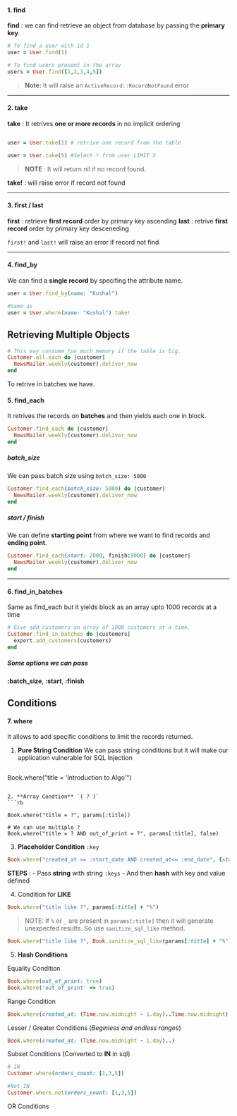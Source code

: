 #### 1. find 
**find** : we can find retrieve an object from database by passing the **primary key**.
```rb
# To find a user with id 1
user = User.find(1)

# To find users present in the array
users = User.find([1,2,3,4,5])

```
> **Note:** It will raise an `ActiveRecord::RecordNotFound` error 
---

#### 2. take
**take** : It retrives **one or more records** in no implicit ordering
```rb

user = User.take(1) # retrive one record from the table 

user = User.take(5) #Select * from user LIMIT 5

```
> **NOTE** : It will return *nil* if no record found.

**take!** : will raise error if record not found

---

#### 3. first / last
**first** : retrieve **first record** order by primary key ascending
**last** : retrive **first record** order by primary key desceneding

`first!` and `last!` will raise an error if record not find

---

#### 4. find_by
We can find a **single record** by specifing the attribute name.
```rb
user = User.find_by(name: "Kushal")

#Same as
user = User.where(name: "Kushal").take!

```


## Retrieving Multiple Objects
```rb
# This may consume too much memory if the table is big.
Customer.all.each do |customer|
  NewsMailer.weekly(customer).deliver_now
end

```

To retrive in batches we have.

#### 5. find_each
It retrives the records on **batches** and then yields each one in block.
```rb
Customer.find_each do |customer|
  NewsMailer.weekly(customer).deliver_now
end
```

##### batch_size
We can pass batch size using `batch_size: 5000`
```rb
Customer.find_each(batch_size: 5000) do |customer|
  NewsMailer.weekly(customer).deliver_now
end
```

##### start / finish
We can define **starting point** from where we want to find records and **ending point**.
```rb
Customer.find_each(start: 2000, finish:9000) do |customer|
  NewsMailer.weekly(customer).deliver_now
end
```

---

#### 6. find_in_batches
Same as find_each but it yields block as an array upto 1000 records at a time
```rb
# Give add_customers an array of 1000 customers at a time.
Customer.find_in_batches do |customers|
  export.add_customers(customers)
end
```

##### Some options we can pass
**:batch_size**, **:start**, **:finish**



## Conditions

#### 7. where
It allows to add specific conditions to limit the records returned.

1. **Pure String Condition**
	We can pass string conditions but it will make our application vulnerable for SQL Injection
	```rb
Book.where("title = 'Introduction to Algo'")
```

2. **Array Condtion** `( ? )`
```rb

Book.where("title = ?", params[:title])

# We can use multiple ?
Book.where("title = ? AND out_of_print = ?", params[:title], false)
```

3. **Placeholder Condition** `:key`
```rb
Book.where("created_at >= :start_date AND created_at<= :end_date", {start_date: params[:start_date], end_date: params[:end_date]})
```
**STEPS** : 
	- Pass **string** with string `:keys` 
	- And then **hash** with key and value defined

4. Condition for **LIKE**
```rb
Book.where("title like ?", params[:title] + "%")
```
> NOTE: If `%` or `_` are present in `params[:title]` then it will generate unexpected results. So use `sanitize_sql_like` method.
```rb
Book.where("title like ?", Book.sanitize_sql_like(params[:title] + "%"))
```

5. **Hash Conditions**

Equality Condition
```rb
Book.where(out_of_print: true)
Book.where('out_of_print' => true)
```

Range Condition
```rb
Book.where(created_at: (Time.now.midnight - 1.day)..Time.now.midnight)
```

Lesser / Greater Conditions (*Beginless and endless ranges*)
```rb
Book.where(created_at: (Time.now.midnight - 1.day)..)
```

Subset Conditions (Converted to **IN** in sql)
```rb
# IN
Customer.where(orders_count: [1,3,5])

#Not IN
Customer.where.not(orders_count: [1,3,5])


```

OR Conditions
